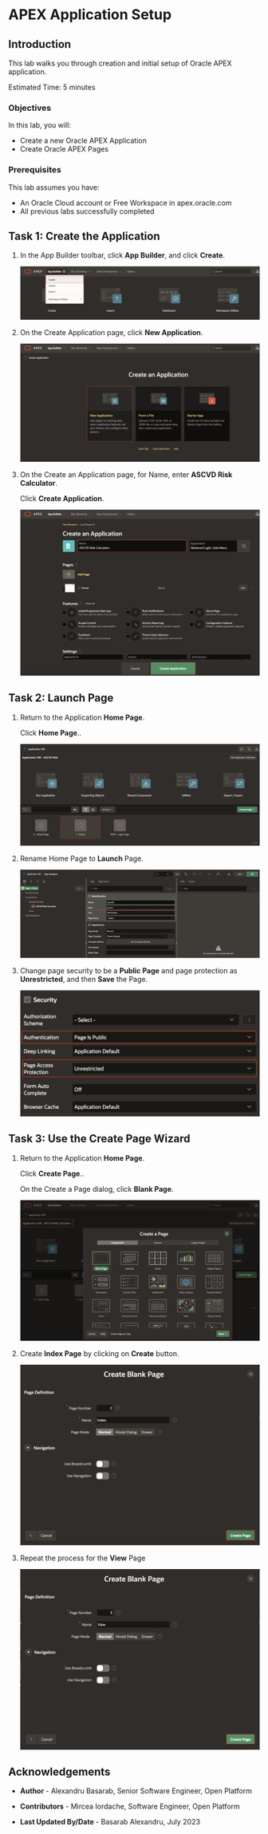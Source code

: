 # APEX Application Setup

## Introduction

This lab walks you through creation and initial setup of Oracle APEX application.

Estimated Time: 5 minutes

### Objectives

In this lab, you will:

* Create a new Oracle APEX Application
* Create Oracle APEX Pages

### Prerequisites

This lab assumes you have:

* An Oracle Cloud account or Free Workspace in apex.oracle.com
* All previous labs successfully completed

## Task 1: Create the Application

1. In the App Builder toolbar, click **App Builder**, and click **Create**.

    ![Click on App Builder](images/app-builder.png)

2. On the Create Application page, click **New Application**.

    ![Click on Create](images/new-app.png)

3. On the Create an Application page, for Name, enter **ASCVD Risk Calculator**.

    Click **Create Application**.

    ![Click on Create Application](images/app-details.png)

## Task 2: Launch Page

1. Return to the Application **Home Page**.

   Click **Home Page**..

   ![Click on Home Page](images/edit-home-page.png)

2. Rename Home Page to **Launch** Page.

    ![Click on Create Application](images/rename-home-page.png)

3. Change page security to be a **Public Page** and page protection as **Unrestricted**, and then **Save** the Page.

    ![Edit page security](images/page-security.png)

## Task 3: Use the Create Page Wizard

1. Return to the Application **Home Page**.

   Click **Create Page**..

   On the Create a Page dialog, click **Blank Page**.

   ![Click on Create](images/create-new-page.png)

2. Create **Index Page** by clicking on **Create** button.

   ![Click on Create](images/create-index-page.png)

3. Repeat the process for the **View** Page

   ![Click on Create](images/create-view-page.png)

## Acknowledgements

* **Author** - Alexandru Basarab, Senior Software Engineer, Open Platform

* **Contributors** - Mircea Iordache, Software Engineer, Open Platform

* **Last Updated By/Date** - Basarab Alexandru, July 2023
